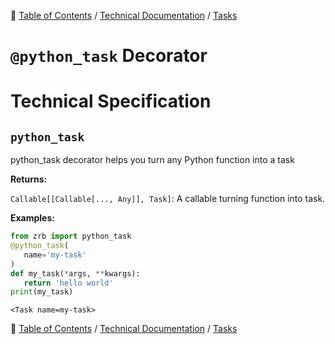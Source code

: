 🔖 [Table of Contents](../../README.md) / [Technical Documentation](../README.md) / [Tasks](README.md)

# `@python_task` Decorator

# Technical Specification

<!--start-doc-->
## `python_task`

python_task decorator helps you turn any Python function into a task

__Returns:__

`Callable[[Callable[..., Any]], Task]`: A callable turning function into task.

__Examples:__

```python
from zrb import python_task
@python_task(
   name='my-task'
)
def my_task(*args, **kwargs):
   return 'hello world'
print(my_task)
```

```
<Task name=my-task>
```


<!--end-doc-->

🔖 [Table of Contents](../../README.md) / [Technical Documentation](../README.md) / [Tasks](README.md)
